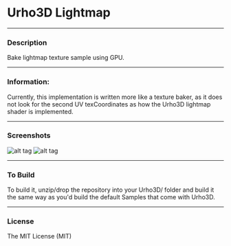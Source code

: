 # Urho3D Lightmap
  
---
### Description
Bake lightmap texture sample using GPU.

 
---  
### Information:
Currently, this implementation is written more like a texture baker, as it does not look for the second UV texCoordinates as how the Urho3D lightmap shader is implemented.
  
  
---
### Screenshots

![alt tag](https://github.com/Lumak/Urho3D-Lightmap/blob/master/screenshot/bakescene.png)
![alt tag](https://github.com/Lumak/Urho3D-Lightmap/blob/master/screenshot/bakedtextures.png)

---
### To Build
To build it, unzip/drop the repository into your Urho3D/ folder and build it the same way as you'd build the default Samples that come with Urho3D.
  
---  
### License
The MIT License (MIT)







